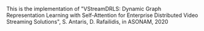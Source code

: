 This is the implementation of "VStreamDRLS: Dynamic Graph Representation Learning with Self-Attention for Enterprise Distributed Video Streaming Solutions", S. Antaris, D. Rafailidis, in ASONAM, 2020